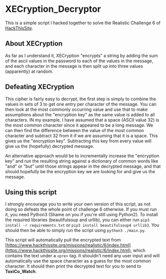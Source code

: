 # XECryption_Decryptor
This is a simple script I hacked together to solve the Realistic Challenge 6 of [HackThisSite](https://www.hackthissite.org/).
## About XECryption
As far as I understand it, XECryption "encrypts" a string by adding the sum of the ascii values in the password to each of the values in the message, and each character in the message is then split up into three values (apparently) at random.
## Defeating XECryption
This cipher is fairly easy to decrypt, the first step is simply to combine the values in sets of 3 to get one entry per character of the message. You can then look at the most commonly occurring value and use that to make assumptions about the "encryption key" as the same value is added to all characters. IN my example, I have assumed that a space (ASCII value 32) is the most common character since it appeared to be a long message. We can then find the difference between the value of the most common character and subtract 32 from it if we are assuming that it is a space. This gives us the "encryption key". Subtracting this key from every value will give us the (hopefully) decrypted message.

An alternative approach would be to incrementally increase the "encryption key" and run the resulting string against a dictionary of common words like "and" or "but" until those strings appear in the decrypted message, and that should hopefully be the encryption key we are looking for and give us the message.
## Using this script
I strongly encourage you to write your own version of this script, as not doing so defeats the whole point of challenge 6 otherwise. If you must run it, you need Python3 (Shame on you if you're still using Python2). To install the required libraries (beautifulsoup and urllib), you can either run `pip3 install -r requirements.txt` or `pip3 install beautifulsoup4 urllib3`. You should then be able to simply run the script using `python3 ./main.py`.

This script will automatically pull the encrypted text from [https://www.hackthissite.org/missions/realistic/6/index.html](https://www.hackthissite.org/missions/realistic/6/index.html), which contains the text under a `<pre>` tag. It shouldn't need any user input and will automatically use the space character as a guess for the most common character. It should then print the decrypted text for you to send to **ToxiCo_Watch**.
